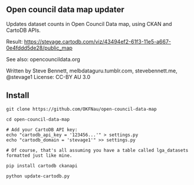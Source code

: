 ## Open council data map updater
Updates dataset counts in Open Council Data map, using CKAN and CartoDB APIs.

Result: https://stevage.cartodb.com/viz/43494ef2-61f3-11e5-a667-0e4fddd5de28/public_map

See also: opencouncildata.org

Written by Steve Bennett, melbdataguru.tumblr.com, stevebennett.me, @stevage1
License: CC-BY AU 3.0

## Install

```
git clone https://github.com/OKFNau/open-council-data-map

cd open-council-data-map

# Add your CartoDB API key: 
echo "cartodb_api_key = '123456...'" > settings.py
echo "cartodb_domain = 'stevage1'" >> settings.py

# Of course, that's all assuming you have a table called lga_datasets formatted just like mine.

pip install cartodb ckanapi

python update-cartodb.py
```